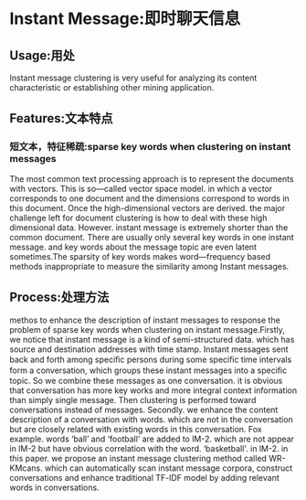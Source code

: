 # Instant Message:即时聊天信息

## Usage:用处

Instant message clustering is very useful for analyzing its content characteristic or establishing other mining application.

## Features:文本特点

### 短文本，特征稀疏:sparse key words when clustering on instant messages

The most common text processing approach is to represent the documents with vectors. This is so—called vector space model. in which a vector corresponds to one document and the dimensions correspond to words in this document. Once the high-dimensional vectors are derived. the major challenge left for document clustering is how to deal with these high dimensional data. However. instant message is extremely shorter than the common document. There are usually only several key words in one instant message. and key words about the message topic are even latent sometimes.The sparsity of key words makes word—frequency based methods inappropriate to measure the similarity among Instant messages.

## Process:处理方法

methos to enhance the description of instant messages to response the problem of sparse key words when clustering on instant message.Firstly, we notice that instant message is a kind of semi-structured data. which has source and destination addresses with time stamp. Instant messages sent back and forth among speciﬁc persons during some speciﬁc time intervals form a conversation, which groups these instant messages into a speciﬁc topic. So we combine these messages as one conversation. it is obvious that conversation has more key works and more integral context information than simply single message. Then clustering is performed toward conversations instead of messages. Secondly. we enhance the content description of a conversation with words. which are not in the conversation but are closely related with existing words in this conversation. Fox example. words ‘ball’ and ‘football‘ are added to lM-2. which are not appear in lM-2 but have obvious correlation with the word. ‘basketball'. in lM-2. in this paper. we propose an instant message clustering method called WR-KMcans. which can automatically scan instant message corpora, construct conversations and enhance traditional TF-lDF model by adding relevant words in conversations.

